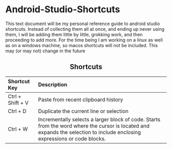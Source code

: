 # Android-Studio-Shortcuts

This text document will be my personal reference guide to android studio shortcuts. Instead of collecting them all at once, and ending up never using them, I will be adding them little by little, grokking work, and then proceeding to add more. For the time being I am working on a linux as well as on a windows machine, so macos shortcuts will not be included. This may (or may not) change in the future




<div align="center">

## Shortcuts

| Shortcut Key                     | Description                                                |
|:---------------------------------|:-----------------------------------------------------------|
| Ctrl + Shift + V               | Paste from recent clipboard history                        |
| Ctrl + D             | Duplicate the current line or selection       |
| Ctrl + W   | Incrementally selects a larger block of code. Starts from the word where the cursor is located and expands the selection to include enclosing expressions or code blocks. |


</div>
